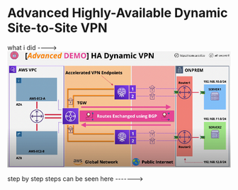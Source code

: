 # Advanced Highly-Available Dynamic Site-to-Site VPN
what i did ----> ![scheme](images/project-how-it-looks.png)

step by step steps can be seen here ------->
